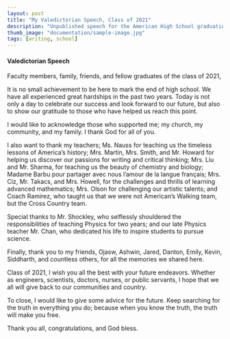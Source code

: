 ```yaml
---
layout: post
title: "My Valedictorian Speech, Class of 2021"
description: "Unpublished speech for the American High School graduation ceremony. Site exclusive"
thumb_image: "documentation/sample-image.jpg"
tags: [writing, school]
---
```


#### Valedictorian Speech

Faculty members, family, friends, and fellow graduates of the class of 2021,

It is no small achievement to be here to mark the end of high school. We have all experienced great hardships in the past two years. Today is not only a day to celebrate our success and look forward to our future, but also to show our gratitude to those who have helped us reach this point.

I would like to acknowledge those who supported me; my church, my community, and my family. I thank God for all of you.

I also want to thank my teachers; Ms. Nauss for teaching us the timeless lessons of America’s history; Mrs. Martin, Mrs. Smith, and Mr. Howard for helping us discover our passions for writing and critical thinking; Mrs. Liu and Mr. Sharma, for teaching us the beauty of chemistry and biology; Madame Barbu pour partager avec nous l’amour de la langue français; Mrs. Ciz, Mr. Takacs, and Mrs. Howell, for the challenges and thrills of learning advanced mathematics; Mrs. Olson for challenging our artistic talents; and Coach Ramirez, who taught us that we were not American’s Walking team, but the Cross Country team.

Special thanks to Mr. Shockley, who selflessly shouldered the responsibilities of teaching Physics for two years; and our late Physics teacher Mr. Chan, who dedicated his life to inspire students to pursue science.

Finally, thank you to my friends, Ojasw, Ashwin, Jared, Danton, Emily, Kevin, Siddharth, and countless others, for all the memories we shared here.

Class of 2021, I wish you all the best with your future endeavors. Whether as engineers, scientists, doctors, nurses, or public servants, I hope that we all will give back to our communities and country.

To close, I would like to give some advice for the future. Keep searching for the truth in everything you do; because when you know the truth, the truth will make you free.

Thank you all, congratulations, and God bless.
